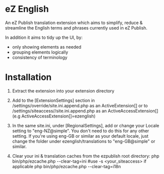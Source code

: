 eZ English
=========

An eZ Publish translation extension which aims to simplify, reduce & streamline the English terms and phrases currently used in eZ Publish.

In addition it aims to tidy up the UI, by:

* only showing elements as needed
* grouping elements logically
* consistency of terminology


Installation
==========================

1. Extract the extension into your extension directory

2. Add to the [ExtensionSettings] section in /settings/override/site.ini.append.php as an ActiveExtension[] or to /settings/siteaccess/<your-site>/site.ini.append.php 
as an ActiveAccessExtension[] (e.g ActiveAccessExtension[]=ezenglish)

3. In the same site.ini, under [RegionalSettings], add or change your Locale setting to "eng-NZ@simple".  You don't need to do this for
   any other setting.  If you're using eng-GB or similar as your default locale, just change the folder under ezenglish/translations to
   "eng-GB@simple" or similar.
   
4. Clear your ini & translation caches from the ezpublish root directory:
   php bin/php/ezcache.php --clear-tag=ini     #use -s <your_siteaccess> if applicable
   php bin/php/ezcache.php --clear-tag=i18n